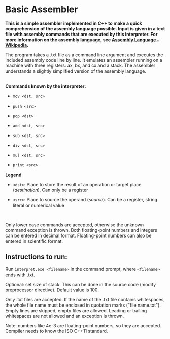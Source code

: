 # Basic Assembler

**This is a simple assembler implemented in C++ to make a quick comprehension of the assembly language possible. Input is given in a text file with assembly commands that are executed by this interpreter. For more information on the assembly language, see [Assembly Language - Wikipedia](https://en.wikipedia.org/wiki/Assembly_language).**
</br>

The program takes a .txt file as a command line argument and executes the included assembly code line by line. It emulates an assembler running on a machine with three registers: ax, bx, and cx and a stack. The assembler understands a slightly simplified version of the assembly language.
</br>
</br>

**Commands known by the interpreter:**

* `mov <dst, src>`

* `push <src>`

* `pop <dst>`

* `add <dst, src>`

* `sub <dst, src>`

* `div <dst, src>`

* `mul <dst, src>`

* `print <src>`

**Legend**

* `<dst>`: Place to store the result of an operation or target place (*destination*). Can only be a register

* `<src>`: Place to source the operand (*source*). Can be a register, string literal or numerical value
</br>

Only lower case commands are accepted, otherwise the unknown command exception is thrown. Both floating-point numbers and integers can be entered in decimal format. Floating-point numbers can also be entered in scientific format.
</br>

## Instructions to run:

Run `interpret.exe <filename>` in the command prompt, where `<filename>` ends with .txt.

Optional: set size of stack. This can be done in the source code (modify preprocessor directive). Default value is 100.
</br>


Only .txt files are accepted. If the name of the .txt file contains whitespaces, the whole file name must be enclosed in quotation marks ("file name.txt"). Empty lines are skipped, empty files are allowed. Leading or trailing whitespaces are not allowed and an exception is thrown.
</br>

Note: numbers like 4e-3 are floating-point numbers, so they are accepted. Compiler needs to know the ISO C++11 standard.
